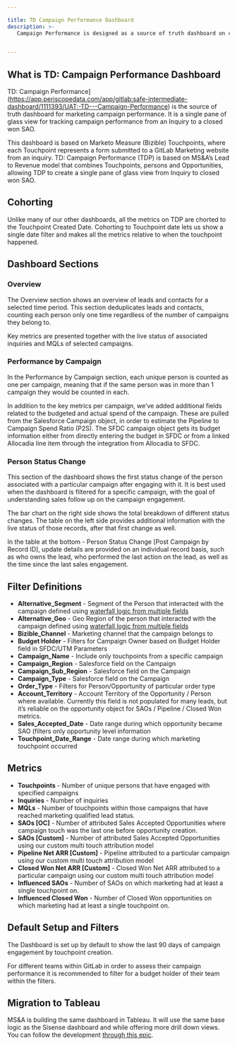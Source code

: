 ```yaml
---

title: TD Campaign Performance Dashboard
description: >- 
   Campaign Performance is designed as a source of truth dashboard on campaign performance.

  
---
```


<link rel="stylesheet" type="text/css" href="/stylesheets/biztech.css" />








## What is TD: Campaign Performance Dashboard


TD: Campaign Performance](https://app.periscopedata.com/app/gitlab:safe-intermediate-dashboard/1111393/UAT:-TD---Campaign-Performance) is the source of truth dashboard for marketing campaign performance. It is a single pane of glass view for tracking campaign performance from an Inquiry to a closed won SAO. 

This dashboard is based on Marketo Measure (Bizible) Touchpoints, where each Touchpoint represents a form submitted to a GitLab Marketing website from an inquiry. TD: Campaign Performance (TDP) is based on MS&A’s Lead to Revenue model that combines Touchpoints, persons and Opportunities, allowing TDP to create a single pane of glass view from Inquiry to closed won SAO.


## Cohorting

Unlike many of our other dashboards, all the metrics on TDP are chorted to the Touchpoint Created Date. Cohorting to Touchpoint date lets us show a single date filter and makes all the metrics relative to when the touchpoint happened. 



## Dashboard Sections

### Overview 

The Overview section shows an overview of leads and contacts for a selected time period. This section deduplicates leads and contacts, counting each person only one time regardless of the number of campaigns they belong to. 

Key metrics are presented together with the live status of associated inquiries and MQLs of selected campaigns. 



### Performance by Campaign 

In the Performance by Campaign section, each unique person is counted as one per campaign, meaning that if the same person was in more than 1 campaign they would be counted in each. 

In addition to the key metrics per campaign, we’ve added additional fields related to the budgeted and actual spend of the campaign. These are pulled from the Salesforce Campaign object, in order to estimate the Pipeline to Campaign Spend Ratio (P2S). The SFDC campaign object gets its budget information either from directly entering the budget in SFDC or from a linked Allocadia line item through the integration from Allocadia to SFDC.


### Person Status Change 

This section of the dashboard shows the first status change of the person associated with a particular campaign after engaging with it. It is best used when the dashboard is filtered for a specific campaign, with the goal of understanding sales follow up on the campaign engagement. 

The bar chart on the right side shows the total breakdown of different status changes. The table on the left side provides additional information with the live status of those records, after that first change as well. 

In the table at the bottom  - Person Status Change [Post Campaign by Record ID], update details are provided on an individual record basis, such as who owns the lead, who performed the last action on the lead, as well as the time since the last sales engagement. 




## Filter Definitions 

- **Alternative_Segment** - Segment of the Person that interacted with the campaign defined using [waterfall logic from multiple fields](https://about.gitlab.com/handbook/marketing/strategy-performance/marketing-metrics/#alternative-method-for-account-demographics-fields-on-leads)
- **Alternative_Geo** - Geo Region of the person that interacted with the campaign defined using [waterfall logic from multiple fields](https://about.gitlab.com/handbook/marketing/strategy-performance/marketing-metrics/#alternative-method-for-account-demographics-fields-on-leads)
- **Bizible_Channel** - Marketing channel that the campaign belongs to
- **Budget Holder** - Filters for Campaign Owner based on Budget Holder field in SFDC/UTM Parameters
- **Campaign_Name** - Include only touchpoints from a specific campaign 
- **Campaign_Region** - Salesforce field on the Campaign 
- **Campaign_Sub_Region** - Salesforce field on the Campaign 
- **Campaign_Type** - Salesforce field on the Campaign 
- **Order_Type** - Filters for Person/Opportunity of particular order type
- **Account_Territory** - Account Territory of the Opportunity / Person where available. Currently this field is not populated for many leads, but it’s reliable on the opportunity object for SAOs / Pipeline / Closed Won metrics. 
- **Sales_Accepted_Date** - Date range during which opportunity became SAO (filters only opportunity level information
- **Touchpoint_Date_Range** - Date range during which marketing touchpoint occurred 

## Metrics

- **Touchpoints** - Number of unique persons that have engaged with specified campaigns
- **Inquiries** - Number of inquiries 
- **MQLs** - Number of touchpoints within those campaigns that have reached marketing qualified lead status.
- **SAOs [OC]** - Number of attributed Sales Accepted Opportunities where campaign touch was the last one before opportunity creation.
- **SAOs [Custom]** - Number of attributed Sales Accepted Opportunities using our custom multi touch attribution model 
- **Pipeline Net ARR [Custom]** - Pipeline attributed to a particular campaign using our custom multi touch attribution model
- **Closed Won Net ARR [Custom]** - Closed Won Net ARR attributed to a particular campaign using our custom multi touch attribution model
- **Influenced SAOs** - Number of SAOs on which marketing had at least a single touchpoint on.
- **Influenced Closed Won** - Number of Closed Won opportunities  on which marketing had at least a single touchpoint on.

## Default Setup and Filters

The Dashboard is set up by default to show the last 90 days of campaign engagement by touchpoint creation. 

For different teams within GitLab in order to assess their campaign performance it is recommended to filter for a budget holder of their team within the filters.

## Migration to Tableau

MS&A is building the same dashboard in Tableau. It will use the same base logic as the Sisense dashboard and while offering more drill down views. You can follow the development [through this epic](https://gitlab.com/groups/gitlab-com/marketing/-/epics/3848).








